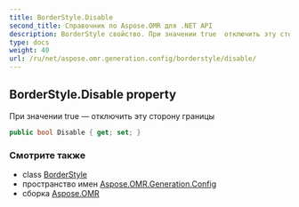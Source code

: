 ```yaml
---
title: BorderStyle.Disable
second_title: Справочник по Aspose.OMR для .NET API
description: BorderStyle свойство. При значении true  отключить эту сторону границы
type: docs
weight: 40
url: /ru/net/aspose.omr.generation.config/borderstyle/disable/
---
```

## BorderStyle.Disable property

При значении true — отключить эту сторону границы

```csharp
public bool Disable { get; set; }
```

### Смотрите также

* class [BorderStyle](../)
* пространство имен [Aspose.OMR.Generation.Config](../../borderstyle/)
* сборка [Aspose.OMR](../../../)


